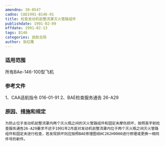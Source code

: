 ```yaml
---
amendno: 39-0547
cadno: CAD1991-B146-01
title: 检查发动机前整流罩灭火管路组件
publishdate: 1991-02-09
effdate: 1991-02-13
tags: B146
categories: 民航总局
author: 张红鹰
---
```


### 适用范围 
所有BAe-146-100型飞机

<!--more-->
### 参考文件
1、CAA适航指令 016-01-91 
2、BAE检查服务通告 26-A29 

### 原因、措施和规定 
    为防止位于发动机前整流罩内两个灭火瓶之间的灭火管路组件和固定夹摩伤损坏，按照英宇航检查服务通告26-A29要求不迟于1991年2月底对发动机前整流罩内位于两个灭火瓶之间灭火管路组件和固定夹进行检查，若发现损坏则应按照BAE修理图纸HC262H9000进行修理或更换一相同件号的新件。
